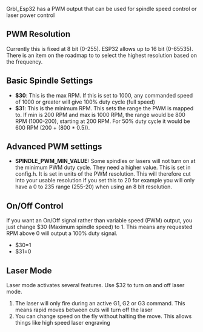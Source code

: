 Grbl_Esp32 has a PWM output that can be used for spindle speed control or laser power control



## PWM Resolution

Currently this is fixed at 8 bit (0-255). ESP32 allows up to 16 bit (0-65535). There is an item on the roadmap to to select the highest resolution based on the frequency.



## Basic Spindle Settings

- **$30**: This is the max RPM. If this is set to 1000, any commanded speed of 1000 or greater will give 100% duty cycle (full speed)
- **$31**: This is the minimum RPM. This sets the range the PWM is mapped to. If min is 200 RPM and max is 1000 RPM, the range would be 800 RPM (1000-200), starting at 200 RPM. For 50% duty cycle it would be 600 RPM (200 + (800 * 0.5)).



## Advanced PWM settings

- **SPINDLE_PWM_MIN_VALUE:** Some spindles or lasers will not turn on at the minimum PWM duty cycle. They need a higher value. This is set in config.h. It is set in units of the PWM resolution. This will therefore cut into your usable resolution if you set this to 20 for example you will only have a 0 to 235 range (255-20) when using an 8 bit resolution.


## On/Off Control

If you want an On/Off signal rather than variable speed (PWM) output, you just change $30 (Maximum spindle speed) to 1. This means any requested RPM above 0 will output a 100% duty signal.

- $30=1
- $31=0

## Laser Mode

Laser mode activates several features. Use $32 to turn on and off laser mode.

1. The laser will only fire during an active G1, G2 or G3 command. This means rapid moves between cuts will turn off the laser
2. You can change speed on the fly without halting the move. This allows things like high speed laser engraving